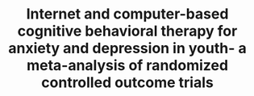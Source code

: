 --- 
abstract: '' 
authors: 
 - admin
 -  AC Zarski
 -  H Christensen
 -  Y Stikkelbroek
 -  P Cuijpers
 -  ...
doi: '' 
featured: false 
publication: '*PloS one*, 39' 
publication_short: '' 
publishDate: '2015-01-01' 
title: 'Internet and computer-based cognitive behavioral therapy for anxiety and depression in youth- a meta-analysis of randomized controlled outcome trials' 
url_code: '' 
url_dataset: '' 
url_pdf: '' 
url_poster: '' 
url_project: '' 
url_slides: '' 
url_source: '' 
url_video: '' 
---